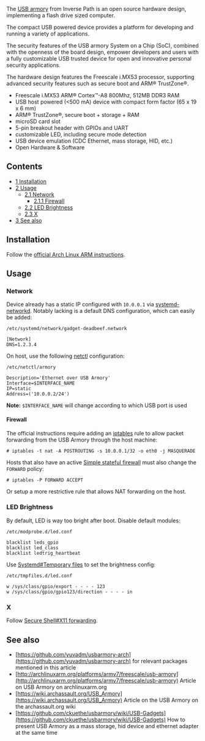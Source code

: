 The [USB armory](http://inversepath.com/usbarmory) from Inverse Path is an open source hardware design, implementing a flash drive sized computer.

The compact USB powered device provides a platform for developing and running a variety of applications.

The security features of the USB armory System on a Chip (SoC), combined with the openness of the board design, empower developers and users with a fully customizable USB trusted device for open and innovative personal security applications.

The hardware design features the Freescale i.MX53 processor, supporting advanced security features such as secure boot and ARM® TrustZone®.

*   Freescale i.MX53 ARM® Cortex™-A8 800Mhz, 512MB DDR3 RAM
*   USB host powered (<500 mA) device with compact form factor (65 x 19 x 6 mm)
*   ARM® TrustZone®, secure boot + storage + RAM
*   microSD card slot
*   5-pin breakout header with GPIOs and UART
*   customizable LED, including secure mode detection
*   USB device emulation (CDC Ethernet, mass storage, HID, etc.)
*   Open Hardware & Software

## Contents

*   [1 Installation](#Installation)
*   [2 Usage](#Usage)
    *   [2.1 Network](#Network)
        *   [2.1.1 Firewall](#Firewall)
    *   [2.2 LED Brightness](#LED_Brightness)
    *   [2.3 X](#X)
*   [3 See also](#See_also)

## Installation

Follow the [official Arch Linux ARM instructions](http://archlinuxarm.org/platforms/armv7/freescale/usb-armory).

## Usage

### Network

Device already has a static IP configured with `10.0.0.1` via [systemd-networkd](/index.php/Systemd-networkd "Systemd-networkd"). Notably lacking is a default DNS configuration, which can easily be added:

 `/etc/systemd/network/gadget-deadbeef.network` 

```
[Network]
DNS=1.2.3.4
```

On host, use the following [netctl](/index.php/Netctl "Netctl") configuration:

 `/etc/netctl/armory` 

```
Description='Ethernet over USB Armory'
Interface=$INTERFACE_NAME
IP=static
Address=('10.0.0.2/24')
```

**Note:** `$INTERFACE_NAME` will change according to which USB port is used

#### Firewall

The official instructions require adding an [iptables](/index.php/Iptables "Iptables") rule to allow packet forwarding from the USB Armory through the host machine:

```
# iptables -t nat -A POSTROUTING -s 10.0.0.1/32 -o eth0 -j MASQUERADE

```

Hosts that also have an active [Simple stateful firewall](/index.php/Simple_stateful_firewall "Simple stateful firewall") must also change the `FORWARD` policy:

```
# iptables -P FORWARD ACCEPT

```

Or setup a more restrictive rule that allows NAT forwarding on the host.

### LED Brightness

By default, LED is way too bright after boot. Disable default modules:

 `/etc/modprobe.d/led.conf` 

```
blacklist leds_gpio
blacklist led_class
blacklist ledtrig_heartbeat

```

Use [Systemd#Temporary files](/index.php/Systemd#Temporary_files "Systemd") to set the brightness config:

 `/etc/tmpfiles.d/led.conf` 

```
w /sys/class/gpio/export - - - - 123
w /sys/class/gpio/gpio123/direction - - - - in

```

### X

Follow [Secure Shell#X11 forwarding](/index.php/Secure_Shell#X11_forwarding "Secure Shell").

## See also

*   [https://github.com/yuvadm/usbarmory-arch](https://github.com/yuvadm/usbarmory-arch) for relevant packages mentioned in this article
*   [http://archlinuxarm.org/platforms/armv7/freescale/usb-armory](http://archlinuxarm.org/platforms/armv7/freescale/usb-armory) Article on USB Armory on archlinuxarm.org
*   [https://wiki.archassault.org/USB_Armory](https://wiki.archassault.org/USB_Armory) Article on the USB Armory on the archassault.org wiki
*   [https://github.com/ckuethe/usbarmory/wiki/USB-Gadgets](https://github.com/ckuethe/usbarmory/wiki/USB-Gadgets) How to present USB Armory as a mass storage, hid device and ethernet adapter at the same time